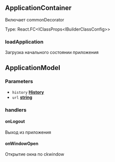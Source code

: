 

## ApplicationContainer

Включает commonDecorator

Type: React.FC&lt;IClassProps&lt;IBuilderClassConfig>>

### loadApplication

Загрузка начального состоянии приложения

## ApplicationModel

### Parameters

-   `history` **[History][1]** 
-   `url` **[string][2]** 

### handlers

#### onLogout

Выход из приложения

#### onWindowOpen

Открытие окна по ckwindow

[1]: https://developer.mozilla.org/docs/Web/Guide/API/DOM/Manipulating_the_browser_history

[2]: https://developer.mozilla.org/docs/Web/JavaScript/Reference/Global_Objects/String
